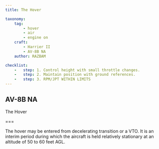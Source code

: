 ```yaml
---
title: The Hover

taxonomy:
    tag:
        - hover
        - air
        - engine on
    craft:
        - Harrier II
        - AV-8B NA
    author: RAZBAM

checklist:
    -   step: 1. Control height with small throttle changes.  
    -   step: 2. Maintain position with ground references.  
    -   step: 3. RPM/JPT WITHIN LIMITS 
---
```


## AV-8B NA 
The Hover 

===

The hover may be entered from decelerating transition or a VTO. It is an interim period during which the aircraft is held relatively stationary at an altitude of 50 to 60 feet AGL. 
